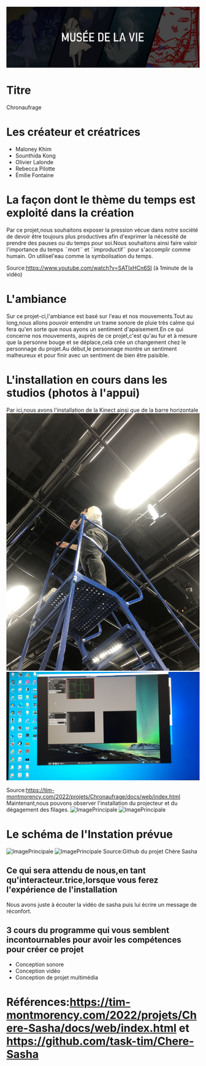 ![ImagePrincipale](medias/banniere_chronaufrage.jpg)

# Titre
Chronaufrage
# Les créateur et créatrices
- Maloney Khim
- Sounthida Kong
- Olivier Lalonde
- Rebecca Pilotte
- Émilie Fontaine
# La façon dont le thème du temps est exploité dans la création
Par ce projet,nous souhaitons exposer la pression vécue dans notre société de devoir être toujours plus productives afin d'exprimer la nécessité de prendre des pauses ou du temps pour soi.Nous souhaitons ainsi faire valoir l'importance du temps ¨mort¨ et ¨improductif¨ pour s'accomplir comme humain. On utilisel'eau comme la symbolisation du temps.

Source:https://www.youtube.com/watch?v=SATIxHCn6SI (à 1minute de la vidéo)
# L'ambiance
Sur ce projet-ci,l'ambiance est basé sur l'eau et nos mouvements.Tout au long,nous allons pouvoir entendre un trame sonore de pluie très calme qui fera qu'en sorte que nous ayons un sentiment d'apaisement.En ce qui concerne nos mouvements, auprès de ce projet,c'est qu'au fur et à mesure que la personne bouge et se déplace,celà crée un changement chez le personnage du projet.Au début,le personnage montre un sentiment malheureux et pour finir avec un sentiment de bien être paisible.
# L'installation en cours dans les studios (photos à l'appui)
Par ici,nous avons l'installation de la Kinect ainsi que de la barre horizontale
![ImagePrincipale](medias/kinect_barre_horizontal.jpg)
![ImagePrincipale](medias/kinect_barre_horizontal2.jpg)

Source:https://tim-montmorency.com/2022/projets/Chronaufrage/docs/web/index.html
Maintenant,nous pouvons observer l'installation du projecteur et du dégagement des filages.
![ImagePrincipale](medias/projecteur_d%C3%A9gager_filages.jpg)
![ImagePrincipale]()

# Le schéma de l'Instation prévue
![ImagePrincipale](medias/chambre_sasha.png)
![ImagePrincipale](medias/sch%C3%A9ma_branchement_chambre.png)
Source:Github du projet Chère Sasha
## Ce qui sera attendu de nous,en tant qu'interacteur.trice,lorsque vous ferez l'expérience de l'installation
Nous avons juste à écouter la vidéo de sasha puis lui écrire un message de réconfort.
## 3 cours du programme qui vous semblent incontournables pour avoir les compétences pour créer ce projet
- Conception sonore
- Conception vidéo
- Conception de projet multimédia
# Références:https://tim-montmorency.com/2022/projets/Chere-Sasha/docs/web/index.html et https://github.com/task-tim/Chere-Sasha







